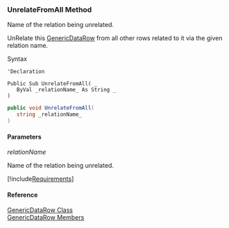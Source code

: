 ﻿### UnrelateFromAll Method

Name of the relation being unrelated.

UnRelate this [GenericDataRow](fcSDK~FChoice.Foundation.GenericDataRow.md) from all other rows related to it via the given relation name.

Syntax

```vbnet
'Declaration

Public Sub UnrelateFromAll( _
   ByVal _relationName_ As String _
) 
```

```csharp
public void UnrelateFromAll( 
   string _relationName_
)
```

#### Parameters

_relationName_

Name of the relation being unrelated.

[!include[Requirements](../partials/requirements.md)]

#### Reference

[GenericDataRow Class](fcSDK~FChoice.Foundation.GenericDataRow.md)  
[GenericDataRow Members](fcSDK~FChoice.Foundation.GenericDataRow_members.md)